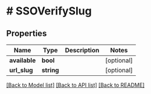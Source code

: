 # # SSOVerifySlug

## Properties

Name | Type | Description | Notes
------------ | ------------- | ------------- | -------------
**available** | **bool** |  | [optional]
**url_slug** | **string** |  | [optional]

[[Back to Model list]](../../README.md#models) [[Back to API list]](../../README.md#endpoints) [[Back to README]](../../README.md)
